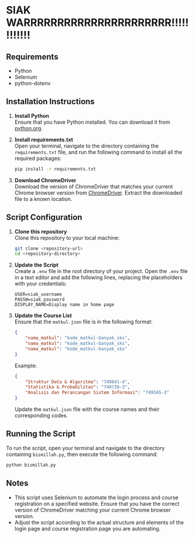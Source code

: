 # SIAK WARRRRRRRRRRRRRRRRRRRRRR!!!!!!!!!!!!

## Requirements

- Python
- Selenium
- python-dotenv

## Installation Instructions

1. **Install Python**  
   Ensure that you have Python installed. You can download it from [python.org](https://www.python.org/downloads/).

2. **Install requirements.txt**  
   Open your terminal, navigate to the directory containing the `requirements.txt` file, and run the following command to install all the required packages:
   ```sh
   pip install -r requirements.txt
   ```

3. **Download ChromeDriver**  
   Download the version of ChromeDriver that matches your current Chrome browser version from [ChromeDriver](https://sites.google.com/a/chromium.org/chromedriver/downloads). Extract the downloaded file to a known location.

## Script Configuration

1. **Clone this repository**  
   Clone this repository to your local machine:
   ```sh
   git clone <repository-url>
   cd <repository-directory>
   ```

2. **Update the Script**  
   Create a `.env` file in the root directory of your project. Open the `.env` file in a text editor and add the following lines, replacing the placeholders with your credentials:
   ```env
   USER=siak_username
   PASSW=siak_password
   DISPLAY_NAME=Display name in home page
   ```

3. **Update the Course List**  
   Ensure that the `matkul.json` file is in the following format:
   ```json
   {
       "nama_matkul": "kode_matkul-banyak_sks",
       "nama_matkul": "kode_matkul-banyak_sks",
       "nama_matkul": "kode_matkul-banyak_sks"
   }
   ```
   Example:
   ```json
   {
       "Struktur Data & Algoritma": "749641-4",
       "Statistika & Probabilitas": "749738-3",
       "Analisis dan Perancangan Sistem Informasi": "749565-3"
   }
   ```

   Update the `matkul.json` file with the course names and their corresponding codes.

## Running the Script

To run the script, open your terminal and navigate to the directory containing `bismillah.py`, then execute the following command:
```sh
python bismillah.py
```

## Notes

- This script uses Selenium to automate the login process and course registration on a specified website. Ensure that you have the correct version of ChromeDriver matching your current Chrome browser version.
- Adjust the script according to the actual structure and elements of the login page and course registration page you are automating.
